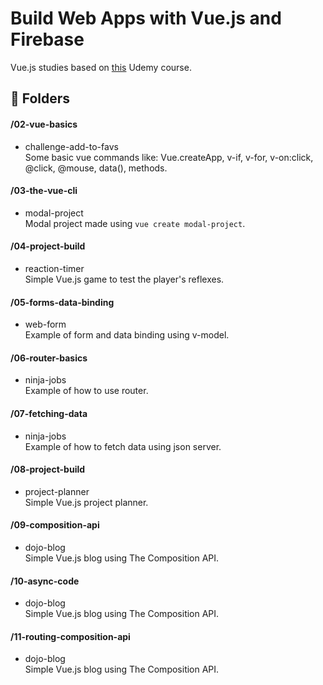 # Build Web Apps with Vue.js and Firebase

Vue.js studies based on <a href="https://www.udemy.com/course/build-web-apps-with-vuejs-firebase" target="_blank">this</a> Udemy course.

## :file_folder: Folders
#### /02-vue-basics
* challenge-add-to-favs\
Some basic vue commands like: Vue.createApp, v-if, v-for, v-on:click, @click, @mouse, data(), methods.
#### /03-the-vue-cli
* modal-project\
Modal project made using `vue create modal-project`.
#### /04-project-build
* reaction-timer\
Simple Vue.js game to test the player's reflexes.
#### /05-forms-data-binding
* web-form\
Example of form and data binding using v-model.
#### /06-router-basics
* ninja-jobs\
Example of how to use router.
#### /07-fetching-data
* ninja-jobs\
Example of how to fetch data using json server.
#### /08-project-build
* project-planner\
Simple Vue.js project planner.
#### /09-composition-api
* dojo-blog\
Simple Vue.js blog using The Composition API.
#### /10-async-code
* dojo-blog\
Simple Vue.js blog using The Composition API.
#### /11-routing-composition-api
* dojo-blog\
Simple Vue.js blog using The Composition API.
